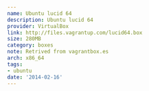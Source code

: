 ```yaml
---
name: Ubuntu lucid 64
description: Ubuntu lucid 64
provider: VirtualBox
link: http://files.vagrantup.com/lucid64.box
size: 280MB
category: boxes
note: Retrived from vagrantbox.es
arch: x86_64
tags:
- ubuntu
date: '2014-02-16'
---
```

